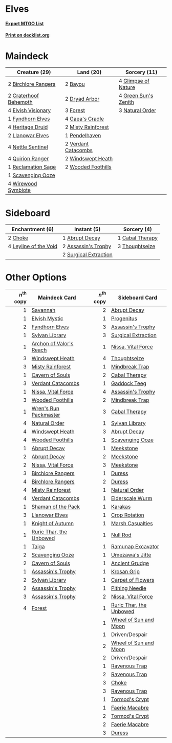# Elves

#### [Export MTGO List](../collection/Elves/Elves.txt)
#### [Print on decklist.org](http://decklist.org/?deckmain=2%09Bayou%0A2%09Birchlore%20Rangers%0A2%09Craterhoof%20Behemoth%0A2%09Dryad%20Arbor%0A4%09Elvish%20Visionary%0A3%09Forest%0A1%09Fyndhorn%20Elves%0A4%09Gaea's%20Cradle%0A4%09Glimpse%20of%20Nature%0A4%09Green%20Sun's%20Zenith%0A4%09Heritage%20Druid%0A2%09Llanowar%20Elves%0A2%09Misty%20Rainforest%0A3%09Natural%20Order%0A4%09Nettle%20Sentinel%0A1%09Pendelhaven%0A4%09Quirion%20Ranger%0A1%09Reclamation%20Sage%0A1%09Scavenging%20Ooze%0A2%09Verdant%20Catacombs%0A2%09Windswept%20Heath%0A4%09Wirewood%20Symbiote%0A2%09Wooded%20Foothills&deckside=1%09Abrupt%20Decay%0A2%09Assassin's%20Trophy%0A1%09Cabal%20Therapy%0A2%09Choke%0A4%09Leyline%20of%20the%20Void%0A2%09Surgical%20Extraction%0A3%09Thoughtseize)
# Maindeck

|                                         Creature (29)                                          |                                          Land (20)                                           |                                         Sorcery (11)                                          |
|------------------------------------------------------------------------------------------------|----------------------------------------------------------------------------------------------|-----------------------------------------------------------------------------------------------|
|2 [Birchlore Rangers](http://gatherer.wizards.com/Pages/Card/Details.aspx?multiverseid=39836)   |2 [Bayou](http://gatherer.wizards.com/Pages/Card/Details.aspx?multiverseid=382860)            |4 [Glimpse of Nature](http://gatherer.wizards.com/Pages/Card/Details.aspx?multiverseid=75241)  |
|2 [Craterhoof Behemoth](http://gatherer.wizards.com/Pages/Card/Details.aspx?multiverseid=425947)|2 [Dryad Arbor](http://gatherer.wizards.com/Pages/Card/Details.aspx?multiverseid=282542)      |4 [Green Sun's Zenith](http://gatherer.wizards.com/Pages/Card/Details.aspx?multiverseid=413711)|
|4 [Elvish Visionary](http://gatherer.wizards.com/Pages/Card/Details.aspx?multiverseid=417431)   |3 [Forest](http://gatherer.wizards.com/Pages/Card/Details.aspx?multiverseid=439605)           |3 [Natural Order](http://gatherer.wizards.com/Pages/Card/Details.aspx?multiverseid=4307)       |
|1 [Fyndhorn Elves](http://gatherer.wizards.com/Pages/Card/Details.aspx?multiverseid=382947)     |4 [Gaea's Cradle](http://gatherer.wizards.com/Pages/Card/Details.aspx?multiverseid=10422)     |                                                                                               |
|4 [Heritage Druid](http://gatherer.wizards.com/Pages/Card/Details.aspx?multiverseid=413713)     |2 [Misty Rainforest](http://gatherer.wizards.com/Pages/Card/Details.aspx?multiverseid=426065) |                                                                                               |
|2 [Llanowar Elves](http://gatherer.wizards.com/Pages/Card/Details.aspx?multiverseid=413717)     |1 [Pendelhaven](http://gatherer.wizards.com/Pages/Card/Details.aspx?multiverseid=442233)      |                                                                                               |
|4 [Nettle Sentinel](http://gatherer.wizards.com/Pages/Card/Details.aspx?multiverseid=442171)    |2 [Verdant Catacombs](http://gatherer.wizards.com/Pages/Card/Details.aspx?multiverseid=426074)|                                                                                               |
|4 [Quirion Ranger](http://gatherer.wizards.com/Pages/Card/Details.aspx?multiverseid=3674)       |2 [Windswept Heath](http://gatherer.wizards.com/Pages/Card/Details.aspx?multiverseid=405115)  |                                                                                               |
|1 [Reclamation Sage](http://gatherer.wizards.com/Pages/Card/Details.aspx?multiverseid=430359)   |2 [Wooded Foothills](http://gatherer.wizards.com/Pages/Card/Details.aspx?multiverseid=405116) |                                                                                               |
|1 [Scavenging Ooze](http://gatherer.wizards.com/Pages/Card/Details.aspx?multiverseid=425959)    |                                                                                              |                                                                                               |
|4 [Wirewood Symbiote](http://gatherer.wizards.com/Pages/Card/Details.aspx?multiverseid=413734)  |                                                                                              |                                                                                               |


# Sideboard

|                                        Enchantment (6)                                         |                                          Instant (5)                                           |                                       Sorcery (4)                                        |
|------------------------------------------------------------------------------------------------|------------------------------------------------------------------------------------------------|------------------------------------------------------------------------------------------|
|2 [Choke](http://gatherer.wizards.com/Pages/Card/Details.aspx?multiverseid=430685)              |1 [Abrupt Decay](http://gatherer.wizards.com/Pages/Card/Details.aspx?multiverseid=425971)       |1 [Cabal Therapy](http://gatherer.wizards.com/Pages/Card/Details.aspx?multiverseid=265166)|
|4 [Leyline of the Void](http://gatherer.wizards.com/Pages/Card/Details.aspx?multiverseid=205013)|2 [Assassin's Trophy](http://gatherer.wizards.com/Pages/Card/Details.aspx?multiverseid=452902)  |3 [Thoughtseize](http://gatherer.wizards.com/Pages/Card/Details.aspx?multiverseid=438676) |
|                                                                                                |2 [Surgical Extraction](http://gatherer.wizards.com/Pages/Card/Details.aspx?multiverseid=397706)|                                                                                          |


# Other Options

|*n*<sup>th</sup> copy|                                          Maindeck Card                                           |*n*<sup>th</sup> copy|                                          Sideboard Card                                          |
|--------------------:|--------------------------------------------------------------------------------------------------|--------------------:|--------------------------------------------------------------------------------------------------|
|                    1|[Savannah](http://gatherer.wizards.com/Pages/Card/Details.aspx?multiverseid=383079)               |                    2|[Abrupt Decay](http://gatherer.wizards.com/Pages/Card/Details.aspx?multiverseid=425971)           |
|                    1|[Elvish Mystic](http://gatherer.wizards.com/Pages/Card/Details.aspx?multiverseid=442743)          |                    1|[Progenitus](http://gatherer.wizards.com/Pages/Card/Details.aspx?multiverseid=370405)             |
|                    2|[Fyndhorn Elves](http://gatherer.wizards.com/Pages/Card/Details.aspx?multiverseid=382947)         |                    3|[Assassin's Trophy](http://gatherer.wizards.com/Pages/Card/Details.aspx?multiverseid=452902)      |
|                    1|[Sylvan Library](http://gatherer.wizards.com/Pages/Card/Details.aspx?multiverseid=383120)         |                    3|[Surgical Extraction](http://gatherer.wizards.com/Pages/Card/Details.aspx?multiverseid=397706)    |
|                    1|[Archon of Valor's Reach](http://gatherer.wizards.com/Pages/Card/Details.aspx?multiverseid=446042)|                    1|[Nissa, Vital Force](http://gatherer.wizards.com/Pages/Card/Details.aspx?multiverseid=417736)     |
|                    3|[Windswept Heath](http://gatherer.wizards.com/Pages/Card/Details.aspx?multiverseid=405115)        |                    4|[Thoughtseize](http://gatherer.wizards.com/Pages/Card/Details.aspx?multiverseid=438676)           |
|                    3|[Misty Rainforest](http://gatherer.wizards.com/Pages/Card/Details.aspx?multiverseid=426065)       |                    1|[Mindbreak Trap](http://gatherer.wizards.com/Pages/Card/Details.aspx?multiverseid=197532)         |
|                    1|[Cavern of Souls](http://gatherer.wizards.com/Pages/Card/Details.aspx?multiverseid=426057)        |                    2|[Cabal Therapy](http://gatherer.wizards.com/Pages/Card/Details.aspx?multiverseid=265166)          |
|                    3|[Verdant Catacombs](http://gatherer.wizards.com/Pages/Card/Details.aspx?multiverseid=426074)      |                    1|[Gaddock Teeg](http://gatherer.wizards.com/Pages/Card/Details.aspx?multiverseid=140188)           |
|                    1|[Nissa, Vital Force](http://gatherer.wizards.com/Pages/Card/Details.aspx?multiverseid=417736)     |                    4|[Assassin's Trophy](http://gatherer.wizards.com/Pages/Card/Details.aspx?multiverseid=452902)      |
|                    3|[Wooded Foothills](http://gatherer.wizards.com/Pages/Card/Details.aspx?multiverseid=405116)       |                    2|[Mindbreak Trap](http://gatherer.wizards.com/Pages/Card/Details.aspx?multiverseid=197532)         |
|                    1|[Wren's Run Packmaster](http://gatherer.wizards.com/Pages/Card/Details.aspx?multiverseid=430390)  |                    3|[Cabal Therapy](http://gatherer.wizards.com/Pages/Card/Details.aspx?multiverseid=265166)          |
|                    4|[Natural Order](http://gatherer.wizards.com/Pages/Card/Details.aspx?multiverseid=4307)            |                    1|[Sylvan Library](http://gatherer.wizards.com/Pages/Card/Details.aspx?multiverseid=383120)         |
|                    4|[Windswept Heath](http://gatherer.wizards.com/Pages/Card/Details.aspx?multiverseid=405115)        |                    3|[Abrupt Decay](http://gatherer.wizards.com/Pages/Card/Details.aspx?multiverseid=425971)           |
|                    4|[Wooded Foothills](http://gatherer.wizards.com/Pages/Card/Details.aspx?multiverseid=405116)       |                    1|[Scavenging Ooze](http://gatherer.wizards.com/Pages/Card/Details.aspx?multiverseid=425959)        |
|                    1|[Abrupt Decay](http://gatherer.wizards.com/Pages/Card/Details.aspx?multiverseid=425971)           |                    1|[Meekstone](http://gatherer.wizards.com/Pages/Card/Details.aspx?multiverseid=425811)              |
|                    2|[Abrupt Decay](http://gatherer.wizards.com/Pages/Card/Details.aspx?multiverseid=425971)           |                    2|[Meekstone](http://gatherer.wizards.com/Pages/Card/Details.aspx?multiverseid=425811)              |
|                    2|[Nissa, Vital Force](http://gatherer.wizards.com/Pages/Card/Details.aspx?multiverseid=417736)     |                    3|[Meekstone](http://gatherer.wizards.com/Pages/Card/Details.aspx?multiverseid=425811)              |
|                    3|[Birchlore Rangers](http://gatherer.wizards.com/Pages/Card/Details.aspx?multiverseid=39836)       |                    1|[Duress](http://gatherer.wizards.com/Pages/Card/Details.aspx?multiverseid=270465)                 |
|                    4|[Birchlore Rangers](http://gatherer.wizards.com/Pages/Card/Details.aspx?multiverseid=39836)       |                    2|[Duress](http://gatherer.wizards.com/Pages/Card/Details.aspx?multiverseid=270465)                 |
|                    4|[Misty Rainforest](http://gatherer.wizards.com/Pages/Card/Details.aspx?multiverseid=426065)       |                    1|[Natural Order](http://gatherer.wizards.com/Pages/Card/Details.aspx?multiverseid=4307)            |
|                    4|[Verdant Catacombs](http://gatherer.wizards.com/Pages/Card/Details.aspx?multiverseid=426074)      |                    1|[Elderscale Wurm](http://gatherer.wizards.com/Pages/Card/Details.aspx?multiverseid=249703)        |
|                    1|[Shaman of the Pack](http://gatherer.wizards.com/Pages/Card/Details.aspx?multiverseid=413747)     |                    1|[Karakas](http://gatherer.wizards.com/Pages/Card/Details.aspx?multiverseid=201198)                |
|                    3|[Llanowar Elves](http://gatherer.wizards.com/Pages/Card/Details.aspx?multiverseid=413717)         |                    1|[Crop Rotation](http://gatherer.wizards.com/Pages/Card/Details.aspx?multiverseid=417430)          |
|                    1|[Knight of Autumn](http://gatherer.wizards.com/Pages/Card/Details.aspx?multiverseid=452933)       |                    1|[Marsh Casualties](http://gatherer.wizards.com/Pages/Card/Details.aspx?multiverseid=401696)       |
|                    1|[Ruric Thar, the Unbowed](http://gatherer.wizards.com/Pages/Card/Details.aspx?multiverseid=442205)|                    1|[Null Rod](http://gatherer.wizards.com/Pages/Card/Details.aspx?multiverseid=383034)               |
|                    1|[Taiga](http://gatherer.wizards.com/Pages/Card/Details.aspx?multiverseid=383122)                  |                    1|[Ramunap Excavator](http://gatherer.wizards.com/Pages/Card/Details.aspx?multiverseid=430818)      |
|                    2|[Scavenging Ooze](http://gatherer.wizards.com/Pages/Card/Details.aspx?multiverseid=425959)        |                    1|[Umezawa's Jitte](http://gatherer.wizards.com/Pages/Card/Details.aspx?multiverseid=416756)        |
|                    2|[Cavern of Souls](http://gatherer.wizards.com/Pages/Card/Details.aspx?multiverseid=426057)        |                    1|[Ancient Grudge](http://gatherer.wizards.com/Pages/Card/Details.aspx?multiverseid=425913)         |
|                    1|[Assassin's Trophy](http://gatherer.wizards.com/Pages/Card/Details.aspx?multiverseid=452902)      |                    1|[Krosan Grip](http://gatherer.wizards.com/Pages/Card/Details.aspx?multiverseid=370557)            |
|                    2|[Sylvan Library](http://gatherer.wizards.com/Pages/Card/Details.aspx?multiverseid=383120)         |                    1|[Carpet of Flowers](http://gatherer.wizards.com/Pages/Card/Details.aspx?multiverseid=5858)        |
|                    2|[Assassin's Trophy](http://gatherer.wizards.com/Pages/Card/Details.aspx?multiverseid=452902)      |                    1|[Pithing Needle](http://gatherer.wizards.com/Pages/Card/Details.aspx?multiverseid=425815)         |
|                    3|[Assassin's Trophy](http://gatherer.wizards.com/Pages/Card/Details.aspx?multiverseid=452902)      |                    2|[Nissa, Vital Force](http://gatherer.wizards.com/Pages/Card/Details.aspx?multiverseid=417736)     |
|                    4|[Forest](http://gatherer.wizards.com/Pages/Card/Details.aspx?multiverseid=439605)                 |                    1|[Ruric Thar, the Unbowed](http://gatherer.wizards.com/Pages/Card/Details.aspx?multiverseid=442205)|
|                     |                                                                                                  |                    1|[Wheel of Sun and Moon](http://gatherer.wizards.com/Pages/Card/Details.aspx?multiverseid=146740)  |
|                     |                                                                                                  |                    1|Driven/Despair                                                                                    |
|                     |                                                                                                  |                    2|[Wheel of Sun and Moon](http://gatherer.wizards.com/Pages/Card/Details.aspx?multiverseid=146740)  |
|                     |                                                                                                  |                    2|Driven/Despair                                                                                    |
|                     |                                                                                                  |                    1|[Ravenous Trap](http://gatherer.wizards.com/Pages/Card/Details.aspx?multiverseid=197537)          |
|                     |                                                                                                  |                    2|[Ravenous Trap](http://gatherer.wizards.com/Pages/Card/Details.aspx?multiverseid=197537)          |
|                     |                                                                                                  |                    3|[Choke](http://gatherer.wizards.com/Pages/Card/Details.aspx?multiverseid=430685)                  |
|                     |                                                                                                  |                    3|[Ravenous Trap](http://gatherer.wizards.com/Pages/Card/Details.aspx?multiverseid=197537)          |
|                     |                                                                                                  |                    1|[Tormod's Crypt](http://gatherer.wizards.com/Pages/Card/Details.aspx?multiverseid=389723)         |
|                     |                                                                                                  |                    1|[Faerie Macabre](http://gatherer.wizards.com/Pages/Card/Details.aspx?multiverseid=370410)         |
|                     |                                                                                                  |                    2|[Tormod's Crypt](http://gatherer.wizards.com/Pages/Card/Details.aspx?multiverseid=389723)         |
|                     |                                                                                                  |                    2|[Faerie Macabre](http://gatherer.wizards.com/Pages/Card/Details.aspx?multiverseid=370410)         |
|                     |                                                                                                  |                    3|[Duress](http://gatherer.wizards.com/Pages/Card/Details.aspx?multiverseid=270465)                 |

